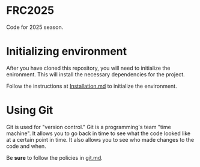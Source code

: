 # FRC2025
Code for 2025 season.

# Initializing environment

After you have cloned this repository, you will need to initialize the enironment. This will install the necessary dependencies for the project. 

Follow the instructions at [Installation.md](docs/Installation.md) to initialize the environment.

# Using Git

Git is used for "version control." Git is a programming's team "time machine". It allows you to go back in time to see what the code looked like at a certain point in time. It also allows you to see who made changes to the code and when.

Be **sure** to follow the policies in [git.md](docs/git.md).

